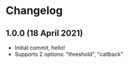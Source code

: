 # Changelog

## 1.0.0 (18 April 2021)

- Initial commit, hello!
- Supports 2 options: "threshold", "callback"
